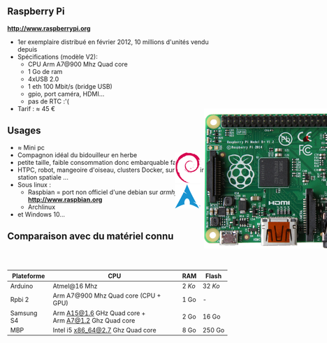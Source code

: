 ## Raspberry Pi
**http://www.raspberrypi.org**

- 1er exemplaire distribué en février 2012, 10 millions d'unités vendu depuis
- Spécifications (modèle V2):
  - CPU Arm A7@900 Mhz Quad core
  - 1 Go de ram
  - 4xUSB 2.0
  - 1 eth 100 Mbit/s (bridge USB)
  - gpio, port caméra, HDMI...
  - pas de RTC :'(
- Tarif : &asymp; 45 €

<figure style="position: absolute; top: 300px; margin-left: 450px;  width: 50%">
    <img src="ressources/rpbi-b.378216e3.jpg" alt="" />
</figure>



## Usages

- &asymp; Mini pc
- Compagnon idéal du bidouilleur en herbe
 - petite taille, faible consommation donc embarquable facilement
 - HTPC, robot, mangeoire d'oiseau, clusters Docker, sur laboratoire sur la station spatiale *<i class="fa fa-space-shuttle"></i>*...
- Sous linux :
  - Raspbian = port non officiel d'une debian sur *armhf* <br> **http://www.raspbian.org**
  - Archlinux
- et Windows 10...

<figure style="position: absolute; top: 400px; right: 250px; width: 6%;">
    <img src="ressources/debian.59dc6942.png" alt="" />
    <img src="ressources/archlinux-logo.3d792497.png" alt="" />
</figure>



## Comparaison avec du matériel connu
<br><br>

|  Plateforme | CPU                                                       | RAM  | Flash |
|-------------|-----------------------------------------------------------|------|-------|
| Arduino     | Atmel@16 Mhz                                              | 2&nbsp;*Ko* |   32&nbsp;*Ko*  |
| Rpbi 2      | Arm A7@900 Mhz Quad core (CPU + GPU)                      | 1&nbsp;Go | -     |
| Samsung S4  | Arm A15@1.6 GHz Quad&nbsp;core +<br> Arm A7@1.2 Ghz Quad&nbsp;core | 2&nbsp;Go | 16&nbsp;Go |
| MBP         | Intel i5 x86_64@2.7 Ghz Quad&nbsp;core | 8&nbsp;Go | 250&nbsp;Go |

